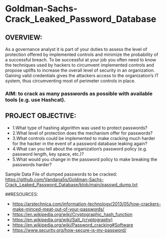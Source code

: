 # **Goldman-Sachs-Crack_Leaked_Password_Database**

## OVERVIEW:
As a governance analyst it is part of your duties to assess the level of protection offered by implemented controls and minimize the probability of a successful breach. To be successful at your job you often need to know the techniques used by hackers to circumvent implemented controls and propose uplifts to increase the overall level of security in an organization. Gaining valid credentials gives the attackers access to the organization’s IT system, thus circumventing most of perimeter controls in place.

### AIM: to crack as many passwords as possible with available tools (e.g. use Hashcat). 
 
## **PROJECT OBJECTIVE**:
- 1.What type of hashing algorithm was used to protect passwords?
- 2.What level of protection does the mechanism offer for passwords?
- 3.What controls could be implemented to make cracking much harder for the hacker in the event of a password database leaking again?
- 4.What can you tell about the organization’s password policy (e.g. password length, key space, etc.)?
- 5.What would you change in the password policy to make breaking the passwords harder? 


Sample Data File of dumped passwords to be cracked:
https://github.com/Vandana5s/Goldman-Sachs-Crack_Leaked_Password_Database/blob/main/passwd_dump.txt


##RESOURCES:
- https://arstechnica.com/information-technology/2013/05/how-crackers-make-minced-meat-out-of-your-passwords/
- https://en.wikipedia.org/wiki/Cryptographic_hash_function
- https://en.wikipedia.org/wiki/Salt_(cryptography)
- https://en.wikipedia.org/wiki/Password_cracking#Software
- https://www.security.org/how-secure-is-my-password/

